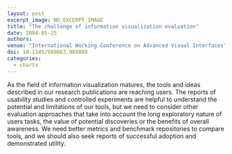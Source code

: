 ```yaml
---
layout: post
excerpt_image: NO_EXCERPT_IMAGE
title: "The challenge of information visualization evaluation"
date: 2004-05-25
authors: 
venue: "International Working Conference on Advanced Visual Interfaces"
doi: 10.1145/989863.989880
categories:
  - charts
---
```

As the field of information visualization matures, the tools and ideas described in our research publications are reaching users. The reports of usability studies and controlled experiments are helpful to understand the potential and limitations of our tools, but we need to consider other evaluation approaches that take into account the long exploratory nature of users tasks, the value of potential discoveries or the benefits of overall awareness. We need better metrics and benchmark repositories to compare tools, and we should also seek reports of successful adoption and demonstrated utility.

